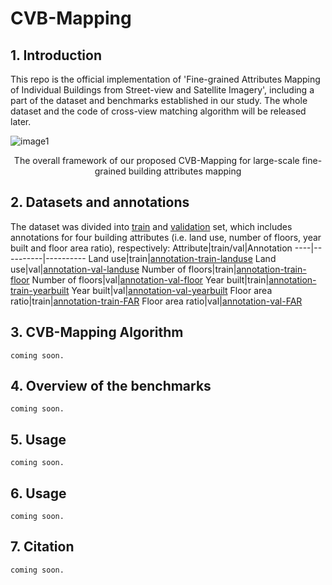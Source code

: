 # CVB-Mapping

## 1. Introduction
This repo is the official implementation of 'Fine-grained Attributes Mapping of Individual Buildings from Street-view and Satellite Imagery', including a part of the dataset and benchmarks established in our study. The whole dataset and the code of cross-view matching algorithm will be released later.

![image1](https://github.com/Daniel-Chender/CVB-Mapping/assets/87884883/a600edb8-901b-4cdb-9237-41d65dad38c2)
<center>The overall framework of our proposed CVB-Mapping for large-scale fine-grained building attributes mapping</center>

## 2. Datasets and annotations
The dataset was divided into [train](https://drive.google.com/file/d/1yiGiDs0U1z8eRyiTAh1lqXOThHjZ0-Jm/view) and [validation](https://drive.google.com/file/d/1Yu_P-gDxtdSRWyKoWBmlQ4PBRhYftf4g/view) set, which includes annotations for four building attributes (i.e. land use, number of floors, year built and floor area ratio), respectively:
Attribute|train/val|Annotation
----|----------|----------
Land use|train|[annotation-train-landuse](https://drive.google.com/file/d/1zvNJQb49_9K1TaUN9Nyj2XDFAaSZiSVG/view?usp=drive_link)
Land use|val|[annotation-val-landuse](https://drive.google.com/file/d/18DiqsXreeIGPnxuWxRI_rgorCbWTz5eP/view?usp=drive_link)
Number of floors|train|[annotation-train-floor](https://drive.google.com/file/d/1yghMHSQLHbRDmt7dm_cuZrSizF1dQUA9/view?usp=drive_link)
Number of floors|val|[annotation-val-floor](https://drive.google.com/file/d/1eMeh6-7rJZDESNduLm4JuZ5ES-V6Ms6y/view?usp=drive_link)
Year built|train|[annotation-train-yearbuilt](https://drive.google.com/file/d/1_bHDoW-VIiu0r5u7U4_Au6oZ-EHGpf6x/view?usp=drive_link)
Year built|val|[annotation-val-yearbuilt](https://drive.google.com/file/d/15vymdWt0udaL5th_w48uyUDMl4LK_tAe/view?usp=drive_link)
Floor area ratio|train|[annotation-train-FAR](https://drive.google.com/file/d/1iDOsWjP8akIFsqQFziX2_xLqsOINTfO6/view?usp=drive_link)
Floor area ratio|val|[annotation-val-FAR](https://drive.google.com/file/d/11cg8Bkrg_EZTE83fLMEswA1L3FwuLGK4/view?usp=drive_link)

## 3. CVB-Mapping Algorithm
```
coming soon.
```

## 4. Overview of the benchmarks
```
coming soon.
```

## 5. Usage
```
coming soon.
```

## 6. Usage
```
coming soon.
```

## 7. Citation
```
coming soon.
```
